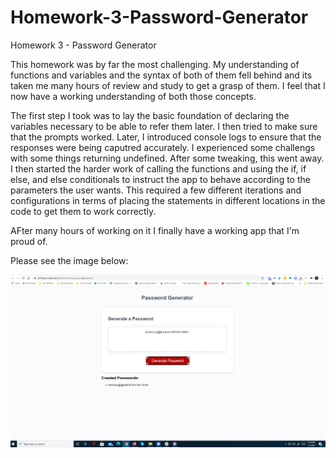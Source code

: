 # Homework-3-Password-Generator
Homework 3 - Password Generator

This homework was by far the most challenging. My understanding of functions and variables and the syntax of both of them fell behind and its taken me many hours of review and study to get a grasp of them. 
I feel that I now have a working understanding of both those concepts. 

The first step I took was to lay the basic foundation of declaring the variables necessary to be able to refer them later. 
I then tried to make sure that the prompts worked. 
Later, I introduced console logs to ensure that the responses were being caputred accurately. 
I experienced some challengs with some things returning undefined. 
After some tweaking, this went away. 
I then started the harder work of calling the functions and using the if, if else, and else conditionals to instruct the app to behave according to the parameters the user wants. 
This required a few different iterations and configurations in terms of placing the statements in different locations in the code to get them to work correctly. 

AFter many hours of working on it I finally have a working app that I'm proud of. 

Please see the image below: 

![PW Generator](pwGenerator.PNG)
